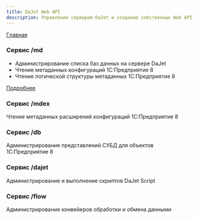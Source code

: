 ```yaml
---
title: DaJet Web API
description: Управление сервером DaJet и создание собственных Web API
---
```

[Главная](/#dajet-web-api)

### Сервис /md

- Администрирование списка баз данных на сервере DaJet
- Чтение метаданных конфигураций 1С:Предприятие 8
- Чтение логической структуры метаданных 1С:Предприятие 8

[Подробнее](/dajet-web-api/md)

### Сервис /mdex
Чтение метаданных расширений конфигураций 1С:Предприятие 8

### Сервис /db
Администрирование представлений СУБД для объектов 1С:Предприятие 8

### Сервис /dajet
Администрирование и выполнение скриптов DaJet Script

### Сервис /flow
Администрирование конвейеров обработки и обмена данными
